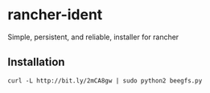 # rancher-ident
Simple, persistent, and reliable, installer for rancher

## Installation
```
curl -L http://bit.ly/2mCA8gw | sudo python2 beegfs.py
```
